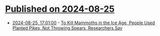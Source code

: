 # [Published on 2024-08-25](index.md)

* [2024-08-25, 17:01:00](https://soylentnews.org/article.pl?sid=24/08/24/1347258&from=rss) - [To Kill Mammoths in the Ice Age, People Used Planted Pikes, Not Throwing Spears, Researchers Say](https://soylentnews.org/article.pl?sid=24/08/24/1347258&from=rss)

